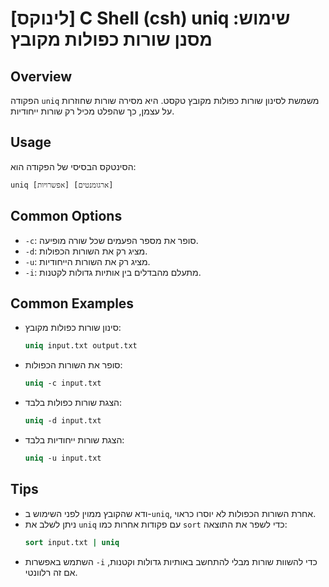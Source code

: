 # [לינוקס] C Shell (csh) uniq שימוש: מסנן שורות כפולות מקובץ

## Overview
הפקודה `uniq` משמשת לסינון שורות כפולות מקובץ טקסט. היא מסירה שורות שחוזרות על עצמן, כך שהפלט מכיל רק שורות ייחודיות.

## Usage
הסינטקס הבסיסי של הפקודה הוא:
```
uniq [אפשרויות] [ארגומנטים]
```

## Common Options
- `-c`: סופר את מספר הפעמים שכל שורה מופיעה.
- `-d`: מציג רק את השורות הכפולות.
- `-u`: מציג רק את השורות הייחודיות.
- `-i`: מתעלם מהבדלים בין אותיות גדולות לקטנות.

## Common Examples
- סינון שורות כפולות מקובץ:
  ```csh
  uniq input.txt output.txt
  ```

- סופר את השורות הכפולות:
  ```csh
  uniq -c input.txt
  ```

- הצגת שורות כפולות בלבד:
  ```csh
  uniq -d input.txt
  ```

- הצגת שורות ייחודיות בלבד:
  ```csh
  uniq -u input.txt
  ```

## Tips
- ודא שהקובץ ממוין לפני השימוש ב-`uniq`, אחרת השורות הכפולות לא יוסרו כראוי.
- ניתן לשלב את `uniq` עם פקודות אחרות כמו `sort` כדי לשפר את התוצאה:
  ```csh
  sort input.txt | uniq
  ```
- השתמש באפשרות `-i` כדי להשוות שורות מבלי להתחשב באותיות גדולות וקטנות, אם זה רלוונטי.